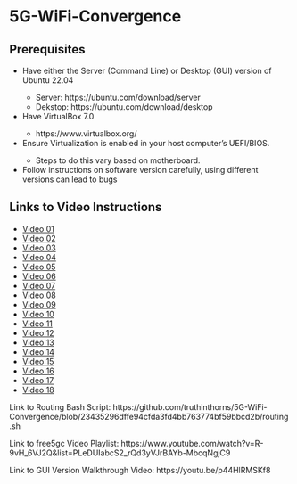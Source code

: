# 5G-WiFi-Convergence
<h2>Prerequisites</h2>
<ul>
    <li>Have either the Server (Command Line) or Desktop (GUI) version of Ubuntu 22.04</li>
    <ul>
        <li>Server: https://ubuntu.com/download/server</li>
        <li>Dekstop: https://ubuntu.com/download/desktop</li>
    </ul>
    <li>Have VirtualBox 7.0</li>
    <ul>
        <li>https://www.virtualbox.org/</li>
    </ul>
    <li>Ensure Virtualization is enabled in your host computer’s UEFI/BIOS.</li>
    <ul>
        <li>Steps to do this vary based on motherboard.</li>
    </ul>
    <li>Follow instructions on software version carefully, using different versions can lead to bugs</li>
</ul>

<h2>Links to Video Instructions</h2>
<ul>
    <li><a href=’https://github.com/truthinthorns/5G-WiFi-Convergence/blob/main/Video01.md’>Video 01</a></li>
    <li><a href=’https://github.com/truthinthorns/5G-WiFi-Convergence/blob/main/Video02.md’>Video 02</a></li>
    <li><a href=’https://github.com/truthinthorns/5G-WiFi-Convergence/blob/main/Video03.md’>Video 03</a></li>
    <li><a href=’https://github.com/truthinthorns/5G-WiFi-Convergence/blob/main/Video04.md’>Video 04</a></li>
    <li><a href=’https://github.com/truthinthorns/5G-WiFi-Convergence/blob/main/Video05.md’>Video 05</a></li>
    <li><a href=’https://github.com/truthinthorns/5G-WiFi-Convergence/blob/main/Video06.md’>Video 06</a></li>
    <li><a href=’https://github.com/truthinthorns/5G-WiFi-Convergence/blob/main/Video07.md’>Video 07</a></li>
    <li><a href=’https://github.com/truthinthorns/5G-WiFi-Convergence/blob//Video08.md’>Video 08</a></li>
    <li><a href=’https://github.com/truthinthorns/5G-WiFi-Convergence/blob/main/Video09.md’>Video 09</a></li>
    <li><a href=’https://github.com/truthinthorns/5G-WiFi-Convergence/blob/main/Video10.md’>Video 10</a></li>
    <li><a href=’https://github.com/truthinthorns/5G-WiFi-Convergence/blob/main/Video11.md’>Video 11</a></li>
    <li><a href=’https://github.com/truthinthorns/5G-WiFi-Convergence/blob/main/Video12.md’>Video 12</a></li>
    <li><a href=’https://github.com/truthinthorns/5G-WiFi-Convergence/blob/main/Video13.md’>Video 13</a></li>
    <li><a href=’https://github.com/truthinthorns/5G-WiFi-Convergence/blob/main/Video14.md’>Video 14</a></li>
    <li><a href=’https://github.com/truthinthorns/5G-WiFi-Convergence/blob/main/Video15.md’>Video 15</a></li>
    <li><a href=’https://github.com/truthinthorns/5G-WiFi-Convergence/blob/main/Video16.md’>Video 16</a></li>
    <li><a href=’https://github.com/truthinthorns/5G-WiFi-Convergence/blob/main/Video17.md’>Video 17</a></li>
    <li><a href=’https://github.com/truthinthorns/5G-WiFi-Convergence/blob/main/Video18.md’>Video 18</a></li>
</ul>
<p>Link to Routing Bash Script: https://github.com/truthinthorns/5G-WiFi-Convergence/blob/23435296dffe94cfda3fd4bb763774bf59bbcd2b/routing.sh</p>
<p>Link to free5gc Video Playlist: https://www.youtube.com/watch?v=R-9vH_6VJ2Q&list=PLeDUIabcS2_rQd3yVJrBAYb-MbcqNgjC9</p>
<p>Link to GUI Version Walkthrough Video: https://youtu.be/p44HlRMSKf8</p>

